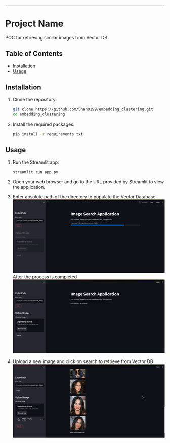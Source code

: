 
---

# Project Name
POC for retrieving similar images from Vector DB.

## Table of Contents

- [Installation](#installation)
- [Usage](#usage)


## Installation

1. Clone the repository:
   ```bash
   git clone https://github.com/Shan0199/embedding_clustering.git
   cd embedding_clustering
   ```

2. Install the required packages:
   ```bash
   pip install -r requirements.txt
   ```

## Usage

1. Run the Streamlit app:
   ```bash
   streamlit run app.py
   ```

2. Open your web browser and go to the URL provided by Streamlit to view the application.
3. Enter absolute path of the directory to populate the Vector Database
![k](image-1.png)
After the process is completed
![alt text](image-2.png)

4. Upload a new image and click on search to retrieve from Vector DB
![alt text](image-3.png)